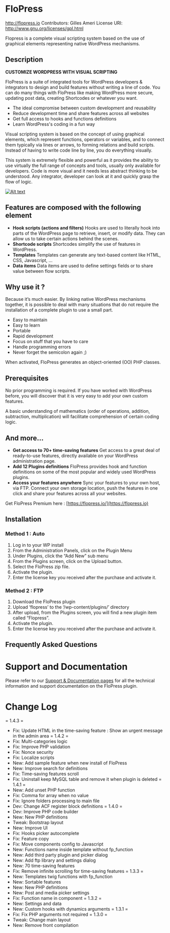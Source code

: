 # FloPress
http://flopress.io
Contributors: Gilles Ameri
License URI: http://www.gnu.org/licenses/gpl.html

Flopress is a complete visual scripting system based on the use of graphical elements representing native WordPress mechanisms.

## Description 

<strong>CUSTOMIZE WORDPRESS WITH VISUAL SCRIPTING</strong><br />

FloPress is a suite of integrated tools for WordPress developers & integrators to design and build features without writing a line of code. You can do many things with FloPress like making WordPress more secure, updating post data, creating Shortcodes or whatever you want.

* The ideal compromise between custom development and reusability​
* Reduce development time and share features across all websites
* Get full access to hooks and functions definitions
* Learn WordPress's coding in a fun way​

Visual scripting system is based on the concept of using graphical elements, which represent functions, operators or variables, and to connect them typically via lines or arrows, to forming relations and build scripts. Instead of having to write code line by line, you do everything visually.

This system is extremely flexible and powerful as it provides the ability to use virtually the full range of concepts and tools, usually only available for developers. Code is more visual and it needs less abstract thinking to be understood. Any integrator, developer can look at it and quickly grasp the flow of logic.

[![Alt text](https://img.youtube.com/vi/Ilw1SP5gjAw/0.jpg)](https://www.youtube.com/watch?v=Ilw1SP5gjAw)

## Features are composed with the following element

* **Hook scripts (actions and filters)** Hooks are used to literally hook into parts of the WordPress page to retrieve, insert, or modify data. They can allow us to take certain actions behind the scenes.
* **Shortcode scripts** Shortcodes simplify the use of features in WordPress.
* **Templates** Templates can generate any text-based content like HTML, CSS, Javascript, …
* **Data items** Data items are used to define settings fields or to share value between flow scripts. 

## Why use it ?

Because it’s much easier. By linking native WordPress mechanisms together, it is possible to deal with many situations that do not require the installation of a complete plugin to use a small part. 

* Easy to maintain
* Easy to learn
* Portable
* Rapid development
* Focus on stuff that you have to care
* Handle programming errors
* Never forget the semicolon again ;)

When activated, FloPress generates an object-oriented (OO) PHP classes.

## Prerequisites

No prior programming is required. If you have worked with WordPress before, you will discover that it is very easy to add your own custom features.

A basic understanding of mathematics (order of operations, addition, subtraction, multiplication) will facilitate comprehension of certain coding logic.


## And more... 

* **Get access to 70+ time-saving features** Get access to a great deal of ready-to-use features, directly available on your WordPress administration page.
* **Add 12 Plugins definitions** FloPress provides hook and function definitions on some of the most popular and widely used WordPress plugins.
* **Access your features anywhere** Sync your features to your own host, via FTP. Connect your own storage location, push the features in one click and share your features across all your websites.

Get FloPress Premium here : [https://flopress.io/](https://flopress.io)

## Installation

### Method 1 : Auto

1. Log in to your WP install
2. From the Administration Panels, click on the Plugin Menu
3. Under Plugins, click the “Add New” sub menu
4. From the Plugins screen, click on the Upload button.
5. Select the FloPress zip file.
6. Activate the plugin.
7. Enter the license key you received after the purchase and activate it.

### Method 2 : FTP

1. Download the FloPress plugin
2. Upload ‘flopress’ to the ‘/wp-content/plugins/’ directory
3. After upload, from the Plugins screen, you will find a new plugin item called “Flopress”.
4. Activate the plugin.
5. Enter the license key you received after the purchase and activate it.

## Frequently Asked Questions

# Support and Documentation
Please refer to our [Support & Documentation pages](https://flopress.io/documentation/) for all the technical information and support documentation on the FloPress plugin.

# Change Log

= 1.4.3 =
* Fix: Update HTML in the time-saving feature : Show an urgent message in the admin area
= 1.4.2 =
* Fix: Multi-categories logic
* Fix: Improve PHP validation
* Fix: Nonce security
* Fix: Localize scripts
* New: Add sample feature when new install of FloPress
* New: Improve search for definitions
* Fix: Time-saving features scroll
* Fix: Uninstall keep MySQL table and remove it when plugin is deleted
= 1.4.1 =
* New: Add unset PHP function
* Fix: Comma for array when no value
* Fix: Ignore folders processing to main file
* Dev: Change ACF register block definitions
= 1.4.0 =
* Dev: Improve PHP code builder
* New: New PHP definitions
* Tweak: Bootstrap layout
* New: Improve UI
* Fix: Hooks picker autocomplete
* Fix: Feature copy
* Fix: Move components config to Javascript
* New: Functions name inside template without fp_function
* New: Add third party plugin and picker dialog
* New: Add ftp library and settings dialog
* New: 70 time-saving features
* Fix: Remove infinite scrolling for time-saving features
= 1.3.3 =
* New: Templates twig functions with fp_function
* New: Sortable features
* New: New PHP definitions
* New: Post and media picker settings
* Fix: Function name in component
= 1.3.2 =
* New: Settings and data
* New: Custom hooks with dynamics arguments
= 1.3.1 =
* Fix: Fix PHP arguments not required
= 1.3.0 =
* Tweak: Change main layout
* New: Remove front compilation